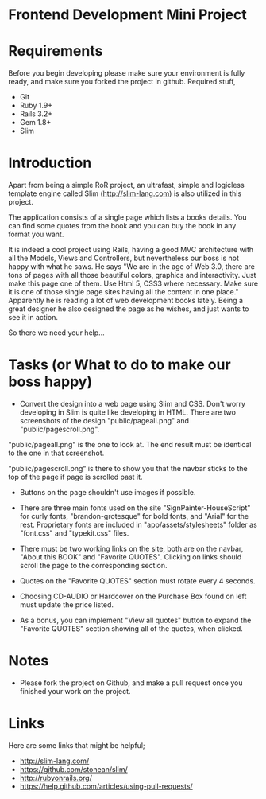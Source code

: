 Frontend Development Mini Project
=================================

Requirements
============

Before you begin developing please make sure your environment is fully ready, and make sure you forked the project in github. Required stuff,

* Git
* Ruby 1.9+
* Rails 3.2+
* Gem 1.8+
* Slim

Introduction
============

Apart from being a simple RoR project, an ultrafast, simple and logicless template engine called Slim (http://slim-lang.com) is also utilized in this project.

The application consists of a single page which lists a books details. You can find some quotes from the book and you can buy the book in any format you want.

It is indeed a cool project using Rails, having a good MVC architecture with all the Models, Views and Controllers, but nevertheless our boss is not happy with what he saws. He says "We are in the age of Web 3.0, there are tons of pages with all those beautiful colors, graphics and interactivity. Just make this page one of them. Use Html 5, CSS3 where necessary. Make sure it is one of those single page sites having all the content in one place." Apparently he is reading a lot of web development books lately. Being a great designer he also designed the page as he wishes, and just wants to see it in action.

So there we need your help...

Tasks (or What to do to make our boss happy)
============================================

* Convert the design into a web page using Slim and CSS. Don't worry developing in Slim is quite like developing in HTML. There are two screenshots of the design "public/pageall.png" and "public/pagescroll.png". 

"public/pageall.png" is the one to look at. The end result must be identical to the one in that screenshot.

"public/pagescroll.png" is there to show you that the navbar sticks to the top of the page if page is scrolled past it.

* Buttons on the page shouldn't use images if possible.

* There are three main fonts used on the site "SignPainter-HouseScript" for curly fonts, "brandon-grotesque" for bold fonts, and "Arial" for the rest. Proprietary fonts are included in "app/assets/stylesheets" folder as "font.css" and "typekit.css" files.

* There must be two working links on the site, both are on the navbar, "About this BOOK" and "Favorite QUOTES". Clicking on links should scroll the page to the corresponding section.

* Quotes on the "Favorite QUOTES" section must rotate every 4 seconds.

* Choosing CD-AUDIO or Hardcover on the Purchase Box found on left must update the price listed.

* As a bonus, you can implement "View all quotes" button to expand the "Favorite QUOTES" section showing all of the quotes, when clicked.

Notes
=====

* Please fork the project on Github, and make a pull request once you  finished your work on the project.

Links
=====

Here are some links that might be helpful;

* http://slim-lang.com/
* https://github.com/stonean/slim/
* http://rubyonrails.org/
* https://help.github.com/articles/using-pull-requests/
